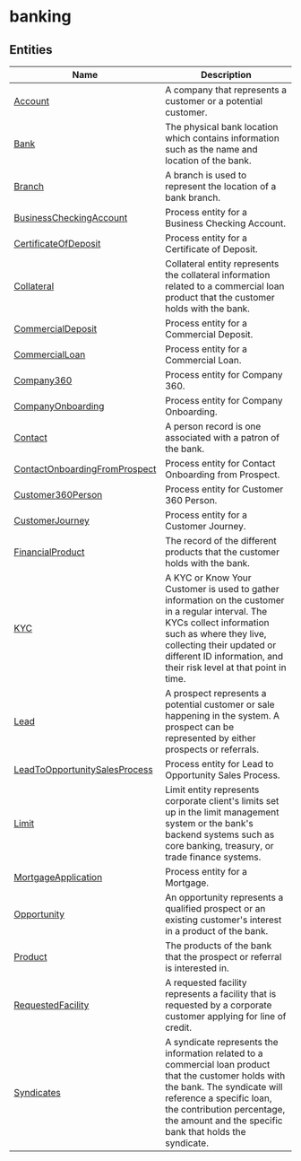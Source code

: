 
# banking


## Entities

|Name|Description|
|---|---|
|[Account](Account.cdm.json)|A company that represents a customer or a potential customer.|
|[Bank](Bank.cdm.json)|The physical bank location which contains information such as the name and location of the bank.|
|[Branch](Branch.cdm.json)|A branch is used to represent the location of a bank branch.|
|[BusinessCheckingAccount](BusinessCheckingAccount.cdm.json)|Process entity for a Business Checking Account.|
|[CertificateOfDeposit](CertificateOfDeposit.cdm.json)|Process entity for a Certificate of Deposit.|
|[Collateral](Collateral.cdm.json)|Collateral entity represents the collateral information related to a commercial loan product that the customer holds with the bank.|
|[CommercialDeposit](CommercialDeposit.cdm.json)|Process entity for a Commercial Deposit.|
|[CommercialLoan](CommercialLoan.cdm.json)|Process entity for a Commercial Loan.|
|[Company360](Company360.cdm.json)|Process entity for Company 360.|
|[CompanyOnboarding](CompanyOnboarding.cdm.json)|Process entity for Company Onboarding.|
|[Contact](Contact.cdm.json)|A person record is one associated with a patron of the bank.|
|[ContactOnboardingFromProspect](ContactOnboardingFromProspect.cdm.json)|Process entity for Contact Onboarding from Prospect.|
|[Customer360Person](Customer360Person.cdm.json)|Process entity for Customer 360 Person.|
|[CustomerJourney](CustomerJourney.cdm.json)|Process entity for a Customer Journey.|
|[FinancialProduct](FinancialProduct.cdm.json)|The record of the different products that the customer holds with the bank.|
|[KYC](KYC.cdm.json)|A KYC or Know Your Customer is used to gather information on the customer in a regular interval. The KYCs collect information such as where they live, collecting their updated or different ID information, and their risk level at that point in time.|
|[Lead](Lead.cdm.json)|A prospect represents a potential customer or sale happening in the system. A prospect can be represented by either prospects or referrals.|
|[LeadToOpportunitySalesProcess](LeadToOpportunitySalesProcess.cdm.json)|Process entity for Lead to Opportunity  Sales Process.|
|[Limit](Limit.cdm.json)|Limit entity represents corporate client's limits set up in the limit management system or the bank's backend systems such as core banking, treasury, or trade finance systems.|
|[MortgageApplication](MortgageApplication.cdm.json)|Process entity for a Mortgage.|
|[Opportunity](Opportunity.cdm.json)|An opportunity represents a qualified prospect or an existing customer's interest in a product of the bank.|
|[Product](Product.cdm.json)|The products of the bank that the prospect or referral is interested in.|
|[RequestedFacility](RequestedFacility.cdm.json)|A requested facility represents a facility that is requested by a corporate customer applying for line of credit.|
|[Syndicates](Syndicates.cdm.json)|A syndicate represents the information related to a commercial loan product that the customer holds with the bank. The syndicate will reference a specific loan, the contribution percentage, the amount and the specific bank that holds the syndicate.|
